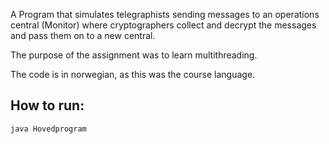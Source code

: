 A Program that simulates telegraphists sending messages to an operations central (Monitor)
where cryptographers collect and decrypt the messages and pass them on to a new central.

The purpose of the assignment was to learn multithreading.

The code is in norwegian, as this was the course language.

## How to run:
``` bash
java Hovedprogram
```

